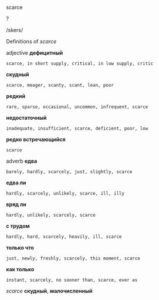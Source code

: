 scarce

?

/skers/

Definitions of _scarce_

adjective
**дефицитный**

    scarce, in short supply, critical, in low supply, critic
**скудный**

    scarce, meager, scanty, scant, lean, poor
**редкий**

    rare, sparse, occasional, uncommon, infrequent, scarce
**недостаточный**

    inadequate, insufficient, scarce, deficient, poor, low
**редко встречающийся**

    scarce

adverb
**едва**

    barely, hardly, scarcely, just, slightly, scarce
**едва ли**

    hardly, scarcely, unlikely, scarce, ill, illy
**вряд ли**

    hardly, unlikely, scarcely, scarce
**с трудом**

    hardly, hard, scarcely, heavily, ill, scarce
**только что**

    just, newly, freshly, scarcely, this moment, scarce
**как только**

    instant, scarcely, no sooner than, scarce, ever as

_scarce_
**скудный**, **малочисленный**